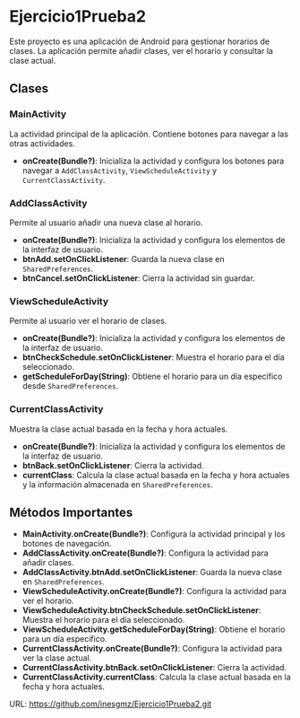 # Ejercicio1Prueba2

Este proyecto es una aplicación de Android para gestionar horarios de clases. La aplicación permite añadir clases, ver el horario y consultar la clase actual.

## Clases

### MainActivity

La actividad principal de la aplicación. Contiene botones para navegar a las otras actividades.

- **onCreate(Bundle?)**: Inicializa la actividad y configura los botones para navegar a `AddClassActivity`, `ViewScheduleActivity` y `CurrentClassActivity`.

### AddClassActivity

Permite al usuario añadir una nueva clase al horario.

- **onCreate(Bundle?)**: Inicializa la actividad y configura los elementos de la interfaz de usuario.
- **btnAdd.setOnClickListener**: Guarda la nueva clase en `SharedPreferences`.
- **btnCancel.setOnClickListener**: Cierra la actividad sin guardar.

### ViewScheduleActivity

Permite al usuario ver el horario de clases.

- **onCreate(Bundle?)**: Inicializa la actividad y configura los elementos de la interfaz de usuario.
- **btnCheckSchedule.setOnClickListener**: Muestra el horario para el día seleccionado.
- **getScheduleForDay(String)**: Obtiene el horario para un día específico desde `SharedPreferences`.

### CurrentClassActivity

Muestra la clase actual basada en la fecha y hora actuales.

- **onCreate(Bundle?)**: Inicializa la actividad y configura los elementos de la interfaz de usuario.
- **btnBack.setOnClickListener**: Cierra la actividad.
- **currentClass**: Calcula la clase actual basada en la fecha y hora actuales y la información almacenada en `SharedPreferences`.

## Métodos Importantes

- **MainActivity.onCreate(Bundle?)**: Configura la actividad principal y los botones de navegación.
- **AddClassActivity.onCreate(Bundle?)**: Configura la actividad para añadir clases.
- **AddClassActivity.btnAdd.setOnClickListener**: Guarda la nueva clase en `SharedPreferences`.
- **ViewScheduleActivity.onCreate(Bundle?)**: Configura la actividad para ver el horario.
- **ViewScheduleActivity.btnCheckSchedule.setOnClickListener**: Muestra el horario para el día seleccionado.
- **ViewScheduleActivity.getScheduleForDay(String)**: Obtiene el horario para un día específico.
- **CurrentClassActivity.onCreate(Bundle?)**: Configura la actividad para ver la clase actual.
- **CurrentClassActivity.btnBack.setOnClickListener**: Cierra la actividad.
- **CurrentClassActivity.currentClass**: Calcula la clase actual basada en la fecha y hora actuales.

URL: https://github.com/inesgmz/Ejercicio1Prueba2.git
